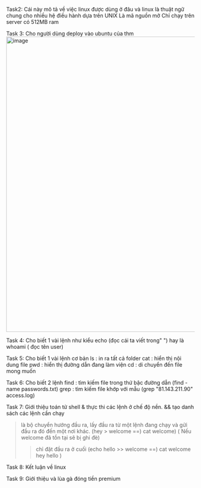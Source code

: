 Task2:
Cái này mô tả về việc linux được dùng ở đâu và linux là thuật ngữ chung cho  nhiều hệ điều hành dựa trên UNIX 
Là mã nguồn mở
Chỉ chạy trên server có 512MB ram

Task 3:
Cho người dùng deploy vào ubuntu của thm
<img width="948" height="790" alt="image" src="https://github.com/user-attachments/assets/95a1e121-7eb8-486d-ba77-079f8a39e202" />

Task 4:
Cho biết 1 vài lệnh như kiểu echo (đọc cái ta viết trong" ") hay là whoami ( đọc tên user)

Task 5:
Cho biết 1 vài lệnh cơ bản 
ls : in ra tất cả folder
cat : hiển thị nội dung file
pwd : hiển thị đường dẫn đang làm viện
cd : di chuyển đến file mong muốn

Task 6:
Cho biết 2 lệnh
find : tìm kiếm file trong thứ bậc đường dẫn (find -name passwords.txt)
grep : tìm kiếm file khớp với mẫu (grep "81.143.211.90" access.log)

Task 7:
Giới thiệu toán tử shell
& thực thi các lệnh ở chế độ nền.
&& tạo danh sách các lệnh cần chạy
>  là bộ chuyển hướng đầu ra, lấy đầu ra từ một lệnh đang chạy và gửi đầu ra đó đến một nơi khác. (hey > welcome ==)  cat welcome) ( Nếu welcome đã tồn tại sẽ bị ghi đè)
>> chỉ đặt đầu ra ở cuối (echo hello >> welcome ==) cat welcome
hey
hello
)

Task 8:
Kết luận về linux

Task 9:
Giới thiệu và lùa gà đóng tiền premium


